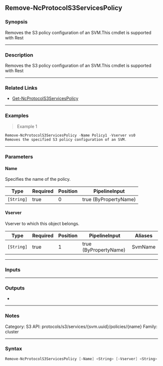 Remove-NcProtocolS3ServicesPolicy
---------------------------------

### Synopsis
Removes the S3 policy configuration of an SVM.This cmdlet is supported with Rest

---

### Description

Removes the S3 policy configuration of an SVM.This cmdlet is supported with Rest

---

### Related Links
* [Get-NcProtocolS3ServicesPolicy](Get-NcProtocolS3ServicesPolicy)

---

### Examples
> Example 1

```PowerShell
Remove-NcProtocolS3ServicesPolicy -Name Policy1 -Vserver vs0
Removes the specified S3 policy configuration of an SVM.
```

---

### Parameters
#### **Name**
Specifies the name of the policy.

|Type      |Required|Position|PipelineInput        |
|----------|--------|--------|---------------------|
|`[String]`|true    |0       |true (ByPropertyName)|

#### **Vserver**
Vserver to which this object belongs.

|Type      |Required|Position|PipelineInput        |Aliases|
|----------|--------|--------|---------------------|-------|
|`[String]`|true    |1       |true (ByPropertyName)|SvmName|

---

### Inputs

---

### Outputs
* 

---

### Notes
Category: S3
API: protocols/s3/services/{svm.uuid}/policies/{name}
Family: cluster

---

### Syntax
```PowerShell
Remove-NcProtocolS3ServicesPolicy [-Name] <String> [-Vserver] <String> [<CommonParameters>]
```
